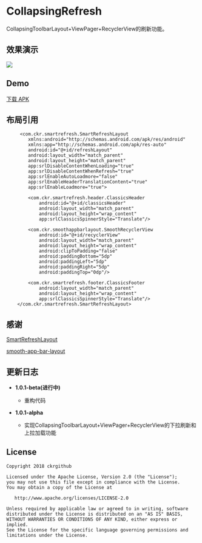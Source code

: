 # CollapsingRefresh
CollapsingToolbarLayout+ViewPager+RecyclerView的刷新功能。

## 效果演示
![](screenRecorder/Screenshot_2.gif)

## Demo
[下载 APK](apk/app-debug.apk)

## 布局引用
```
     <com.ckr.smartrefresh.SmartRefreshLayout
	    xmlns:android="http://schemas.android.com/apk/res/android"
	    xmlns:app="http://schemas.android.com/apk/res-auto"
	    android:id="@+id/refreshLayout"
	    android:layout_width="match_parent"
	    android:layout_height="match_parent"
	    app:srlDisableContentWhenLoading="true"
	    app:srlDisableContentWhenRefresh="true"
	    app:srlEnableAutoLoadmore="false"
	    app:srlEnableHeaderTranslationContent="true"
	    app:srlEnableLoadmore="true">
	
	    <com.ckr.smartrefresh.header.ClassicsHeader
	        android:id="@+id/classicsHeader"
	        android:layout_width="match_parent"
	        android:layout_height="wrap_content"
	        app:srlClassicsSpinnerStyle="Translate"/>
	
	    <com.ckr.smoothappbarlayout.SmoothRecyclerView
	        android:id="@+id/recyclerView"
	        android:layout_width="match_parent"
	        android:layout_height="wrap_content"
	        android:clipToPadding="false"
	        android:paddingBottom="5dp"
	        android:paddingLeft="5dp"
	        android:paddingRight="5dp"
	        android:paddingTop="0dp"/>
	
	    <com.ckr.smartrefresh.footer.ClassicsFooter
	        android:layout_width="match_parent"
	        android:layout_height="wrap_content"
	        app:srlClassicsSpinnerStyle="Translate"/>
	</com.ckr.smartrefresh.SmartRefreshLayout>
```

## 感谢
[SmartRefreshLayout](https://github.com/scwang90/SmartRefreshLayout)

[smooth-app-bar-layout](https://github.com/henrytao-me/smooth-app-bar-layout)

## 更新日志
* **1.0.1-beta(进行中)**
  * 重构代码

* **1.0.1-alpha**
  * 实现CollapsingToolbarLayout+ViewPager+RecyclerView的下拉刷新和上拉加载功能

License
-------

    Copyright 2018 ckrgithub

    Licensed under the Apache License, Version 2.0 (the "License");
    you may not use this file except in compliance with the License.
    You may obtain a copy of the License at

       http://www.apache.org/licenses/LICENSE-2.0

    Unless required by applicable law or agreed to in writing, software
    distributed under the License is distributed on an "AS IS" BASIS,
    WITHOUT WARRANTIES OR CONDITIONS OF ANY KIND, either express or implied.
    See the License for the specific language governing permissions and
    limitations under the License.
